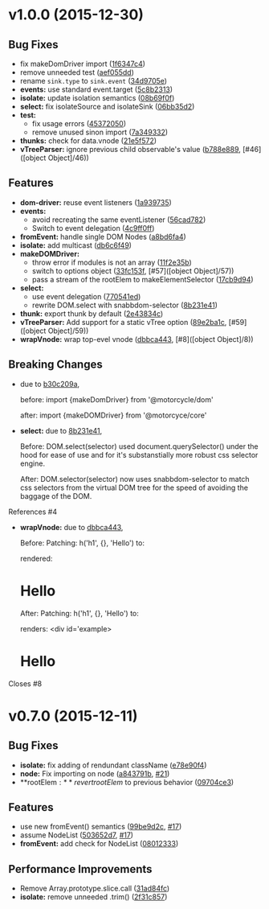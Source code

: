 # v1.0.0 (2015-12-30)


## Bug Fixes

- fix makeDomDriver import
    ([1f6347c4](https://github.com/motorcyclejs/dom/commits/1f6347c4e0a98fb2f9c11bbd3a1a167b0c4ffae6))
- remove unneeded test
    ([aef055dd](https://github.com/motorcyclejs/dom/commits/aef055ddc7217db30f1ab8675fa3110e39975689))
- rename `sink.type` to `sink.event`
    ([34d9705e](https://github.com/motorcyclejs/dom/commits/34d9705e7a85684c830223d5f0fe4d5e82b425ea))
- **events:** use standard event.target
  ([5c8b2313](https://github.com/motorcyclejs/dom/commits/5c8b231356389a11f002bef08f17e2026d60cf78))
- **isolate:** update isolation semantics
  ([08b69f0f](https://github.com/motorcyclejs/dom/commits/08b69f0f7ff174709fbe71f7acc6adc24cc7031d))
- **select:** fix isolateSource and isolateSink
  ([06bb35d2](https://github.com/motorcyclejs/dom/commits/06bb35d21a6808af0dbceb433057844282891ca7))
- **test:**
    - fix usage errors
    ([45372050](https://github.com/motorcyclejs/dom/commits/453720500f0de1854364a3b70bac209be9efe7b6))
    - remove unused sinon import
    ([7a349332](https://github.com/motorcyclejs/dom/commits/7a3493327fc9d3a5f88036207b165f9188bf3b7f))
- **thunks:** check for data.vnode
  ([21e5f572](https://github.com/motorcyclejs/dom/commits/21e5f5726182994f7bfb403dad423779f6ee6d93))
- **vTreeParser:** ignore previous child observable's value
  ([b788e889](https://github.com/motorcyclejs/dom/commits/b788e88913b76d4dff810cbcfbd2115f5d816dfd),
   [#46]([object Object]/46))


## Features

- **dom-driver:** reuse event listeners
  ([1a939735](https://github.com/motorcyclejs/dom/commits/1a9397357672d81fa7b295b3e2cf072ea9a534f8))
- **events:**
    - avoid recreating the same eventListener
    ([56cad782](https://github.com/motorcyclejs/dom/commits/56cad782233ca839f7a07bb6418efef73afcc6e9))
    - Switch to event delegation
    ([4c9ff0ff](https://github.com/motorcyclejs/dom/commits/4c9ff0ffdb32f688a1f74eab11c8267826d3b153))
- **fromEvent:** handle single DOM Nodes
  ([a8bd6fa4](https://github.com/motorcyclejs/dom/commits/a8bd6fa4faa79b5345f9a47882574f05d07d9bc9))
- **isolate:** add multicast
  ([db6c6f49](https://github.com/motorcyclejs/dom/commits/db6c6f49db39f27fc2fc041afed90fc76f82f830))
- **makeDOMDriver:**
    - throw error if modules is not an array
    ([11f2e35b](https://github.com/motorcyclejs/dom/commits/11f2e35bcbcdb0102fef28faeea4cae18d0004ae))
    - switch to options object
    ([33fc153f](https://github.com/motorcyclejs/dom/commits/33fc153faac90552b7e56ea3407d7278cd9000dd),
     [#57]([object Object]/57))
    - pass a stream of the rootElem to makeElementSelector
    ([17cb9d94](https://github.com/motorcyclejs/dom/commits/17cb9d943e1762ec56281af9c5127986c75a7519))
- **select:**
    - use event delegation
    ([770541ed](https://github.com/motorcyclejs/dom/commits/770541ed9a2c8085c003727bae62692cd635fad3))
    - rewrite DOM.select with snabbdom-selector
    ([8b231e41](https://github.com/motorcyclejs/dom/commits/8b231e4136a5a426d4741288c0a49bdd8d64a4bb))
- **thunk:** export thunk by default
  ([2e43834c](https://github.com/motorcyclejs/dom/commits/2e43834cfb0f20608de27d200a6f485872d5eb56))
- **vTreeParser:** Add support for a static vTree option
  ([89e2ba1c](https://github.com/motorcyclejs/dom/commits/89e2ba1cf059a48e6c3984b5de71f48a9e5bbfb9),
   [#59]([object Object]/59))
- **wrapVnode:** wrap top-evel vnode
  ([dbbca443](https://github.com/motorcyclejs/dom/commits/dbbca4435f0fd2867b5d5ea01e76b6d4e9894cbf),
   [#8]([object Object]/8))


## Breaking Changes

- due to [b30c209a](https://github.com/motorcyclejs/dom/commits/b30c209aef43e8fcc01e267990663034d571f69d),
 

  before:
    import {makeDomDriver} from '@motorcycle/dom'

  after:
    import {makeDOMDriver} from '@motorcyce/core'

- **select:** due to [8b231e41](https://github.com/motorcyclejs/dom/commits/8b231e4136a5a426d4741288c0a49bdd8d64a4bb),
 
  Before:
    DOM.select(selector) used document.querySelector() under the hood
    for ease of use and for it's substanstially more robust css selector
    engine.

  After:
    DOM.selector(selector) now uses snabbdom-selector to match css selectors
    from the virtual DOM tree for the speed of avoiding the baggage of the DOM.

References #4

- **wrapVnode:** due to [dbbca443](https://github.com/motorcyclejs/dom/commits/dbbca4435f0fd2867b5d5ea01e76b6d4e9894cbf),
 

  Before:
    Patching: h('h1', {}, 'Hello')
    to: <div id='example'></div>
    rendered: <h1>Hello</h1>

  After:
   Patching: h('h1', {}, 'Hello')
   to: <div id='example'></div>
   renders: <div id='example><h1>Hello</h1></div>

Closes #8



# v0.7.0 (2015-12-11)


## Bug Fixes

- **isolate:** fix adding of rendundant className
  ([e78e90f4](https://github.com/motorcyclejs/dom/commits/e78e90f482b13d4e038f0b4f38946a79d7faa837))
- **node:** Fix importing on node
  ([a843791b](https://github.com/motorcyclejs/dom/commits/a843791b6dcde4474ddb556b7944428e5706c5ec),
   [#21](https://github.com/motorcyclejs/dom/issues/21))
- **rootElem$:** revert rootElem$ to previous behavior
  ([09704ce3](https://github.com/motorcyclejs/dom/commits/09704ce31ee2fd6c38ebedfc61aa5a0fbd37f151))


## Features

- use new fromEvent() semantics
    ([99be9d2c](https://github.com/motorcyclejs/dom/commits/99be9d2cb628fd10baa67f9836ca7df0bbaecbc1),
     [#17](https://github.com/motorcyclejs/dom/issues/17))
- assume NodeList
    ([503652d7](https://github.com/motorcyclejs/dom/commits/503652d71d75d813da4be48e4a45cd64cd84cc9e),
     [#17](https://github.com/motorcyclejs/dom/issues/17))
- **fromEvent:** add check for NodeList
  ([08012333](https://github.com/motorcyclejs/dom/commits/08012333697f0479d2e8ad56d0ff94198ca011e7))


## Performance Improvements

- Remove Array.prototype.slice.call
  ([31ad84fc](https://github.com/motorcyclejs/dom/commits/31ad84fccb88ddb0c49b058360b3c3572f25935a))
- **isolate:** remove unneeded .trim()
  ([2f31c857](https://github.com/motorcyclejs/dom/commits/2f31c857c36d856fa94cdbb2b20e9756f7a1c585))


